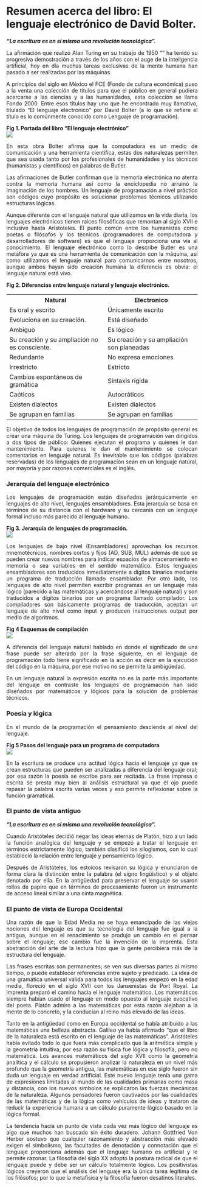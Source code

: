 # Resumen acerca del libro: El lenguaje electrónico de David Bolter.

<p>
    <b><em>“La escritura es en sí misma una revolución tecnológica”.</em></b>
</p>
<p align="justify">
La afirmación que realizó Alan Turing en su trabajo de 1950 “” ha tenido su progresiva demostración a través de los años con el auge de la inteligencia artificial, hoy en día muchas tareas exclusivas de la mente humana han pasado a ser realizadas por las máquinas.
</p>
<p align="justify">
A principios del siglo en México el FCE (Fondo de cultura económica) puso a la venta una colección de títulos para que el público en general pudiera acercarse a las ciencias y a las humanidades, esta colección se llama Fondo 2000.
Entre esos títulos hay uno que he encontrado muy llamativo, titulado “El lenguaje electrónico” por David Bolter (a lo que se refiere el título es lo comúnmente conocido como Lenguaje de programación).    
</p>
<div><b>Fig 1.  Portada del libro “El lenguaje electrónico”</b></div>
<img src="images/portada.jpg"/>
<p align="justify">
En esta obra Bolter afirma que la computadora es un medio de comunicación y una herramienta científica, estas dos naturalezas permiten que sea usada tanto por los profesionales de humanidades y los técnicos (humanistas y científicos) en palabras de Butler.
</p>
<p align="justify">
Las afirmaciones de Butler confirman que la memoria electrónica no atenta contra la memoria humana así como la enciclopedia no arruinó la imaginación de los hombres.
Un lenguaje de programación a nivel práctico son códigos cuyo propósito es solucionar problemas técnicos utilizando estructuras lógicas.
</p>
<p align="justify">
Aunque diferente con el lenguaje natural que utilizamos en la vida diaria, los lenguajes electrónicos tienen  raíces filosóficas que remontan al siglo XVII e inclusive hasta Aristoteles. El punto común entre los humanistas como poetas o filósofos y los técnicos (programadores de computadora y desarrolladores de software) es que el lenguaje proporciona una vía al conocimiento.
El lenguaje electrónico como lo describe Butler es una metáfora ya que es una herramienta de comunicación con la máquina, así como utilizamos el lenguaje natural para comunicarnos entre nosotros, aunque ambos hayan sido creación humana la diferencia es obvia: el lenguaje natural está vivo.
</p>
<div><b>Fig 2. Diferencias entre lenguaje natural y lenguaje electrónico.</b></div>
<table align="center">
<tr>
<th><strong>Natural</strong></th>
<th><strong>Electronico</strong></th>
</tr>
<tr>
<td>Es oral y escrito</td>
<td>Únicamente escrito</td>
</tr>
<tr>
<td>Evoluciona en su creación.</td>
<td>Está diseñado</td>
</tr>
<tr>
<td>Ambiguo</td>
<td>Es lógico</td>
</tr>
<tr>
<td>Su creación y su ampliación no es consciente.</td>
<td>Su creación y su ampliación son planeadas</td>
</tr>
<tr>
<td>Redundante</td>
<td>No expresa emociones</td>
</tr>
<tr>
<td>Irrestricto</td>
<td>Estricto</td>
</tr>
<tr>
<td>Cambios espontáneos de gramática</td>
<td>Sintaxis rígida</td>
</tr>
<tr>
<td>Caóticos</td>
<td>Autocráticos</td>
</tr>
<tr>
<td>Existen dialectos</td>
<td>Existen dialectos</td>
</tr>
<tr>
<td>Se agrupan en familias</td>
<td>Se agrupan en familias</td>
</tr>
</table>
<p align="justify">
El objetivo de todos los lenguajes de programación de propósito general es crear una máquina de Turing. 
Los lenguajes de programación van dirigidos a dos tipos de público: 
Quienes ejecutan el programa y quienes le dan mantenimiento.
Para quienes le dan el mantenimiento se colocan comentarios en lenguaje natural.
Es inevitable que los códigos (palabras reservadas) de los lenguajes de programación sean en un lenguaje natural, por mayoría y por razones comerciales es el inglés.
</p>
<h3>Jerarquía del lenguaje electrónico</h3>
<p align="justify">
Los lenguajes de programación están diseñados jerárquicamente en lenguajes de alto nivel, lenguajes ensambladores. Esta jerarquía se basa en términos de su distancia con el hardware y su cercanía con un lenguaje formal incluso más parecido al lenguaje humano.
</p>
<div><b>Fig 3. Jerarquía de lenguajes de programación.</b></div>
<img src="images/hierarchy.png"/>
<p align="justify">
Los lenguajes de bajo nivel (Ensambladores) aprovechan los recursos mnemotécnicos, nombres cortos y fijos (AD, SUB, MUL) además de que se pueden crear nuevos nombres para indicar espacios de almacenamiento en memoria o sea variables en el sentido matemático.
Estos lenguajes ensambladores son traducidos inmediatamente a dígitos binarios mediante un programa de traducción llamado ensamblador.
Por otro lado, los lenguajes de alto nivel permiten escribir programas en un lenguaje más lógico (parecido a las matemáticas y acercándose al lenguaje natural) y son traducidos a dígitos binarios por un programa llamado compilador.
Los compiladores son básicamente programas de traducción, aceptan un lenguaje de alto nivel como input y producen instrucciones output por medio de algoritmos.
</p>
<div><b>Fig 4  Esquemas de compilación</b></div>
<img src="images/compilation.png"/>
<p align="justify">
A diferencia del lenguaje natural hablado en donde el significado de una frase puede ser alterado por la frase siguiente, en el lenguaje de programación todo tiene significado en la acción es decir en la ejecución del código en la máquina, por ese motivo no se permite la ambigüedad.
</p>
<p align="justify">
En un lenguaje natural la expresión escrita no es la parte más importante del lenguaje en contraste los lenguajes de programación han sido diseñados por matemáticos y lógicos para la solución de problemas técnicos. 
</p>
<h3>Poesía y lógica</h3>
<p align="justify">
En el mundo de la programación el pensamiento desciende al nivel del lenguaje.
</p>
<div><b>Fig 5 Pasos del lenguaje para un programa de computadora</b></div>
<img src="images/DevProcess.png"/>
<p align="justify">
En la escritura se produce una actitud lógica hacia el lenguaje ya que se crean estructuras que pueden ser analizadas a diferencia del lenguaje oral; por esa razón la poesía se escribe para ser recitada.
La frase impresa o escrita se presta muy bien al análisis estructural ya que el ojo puede repasar la palabra escrita varias veces y eso permite reflexionar sobre la función gramatical.
</p>
<h3>El punto de vista antiguo</h3>
<p align="justify">
<strong><em>“La escritura es en sí misma una revolución tecnológica”.</em></strong>
</p>
<p align="justify">
Cuando Aristóteles decidió negar las ideas eternas de Platón, hizo a un lado la función analógica del lenguaje y se empezó a tratar el lenguaje en términos estrictamente lógico, también clasificó los silogismos, con lo cual estableció la relación entre lenguaje y pensamiento lógico.
</p>
<p align="justify">
Después de Aristóteles, los estoicos revisaron su lógica y enunciaron de forma clara la distinción entre la palabra (el signo lingüístico) y el objeto denotado por ella.
En la antigüedad para preservar el lenguaje se usaron rollos de papiro que en términos de procesamiento fueron un instrumento de acceso lineal similar a una cinta magnética.
</p>
<h3><b>El punto de vista de Europa Occidental</h3></b>
<p align="justify">
Una razón de que la Edad Media no se haya emancipado de las viejas nociones del lenguaje es que su tecnología del lenguaje fue igual a la antigua, aunque en el renacimiento se produjo un cambio en el pensar sobre el lenguaje; ese cambio fue la invención de la imprenta.
Esta abstracción del arte de la lectura hizo que la gente percibiera más de la estructura del lenguaje.
</p>
<p align="justify">
Las frases escritas son permanentes; se ven sus diversas partes al mismo tiempo, o puede establecer referencias entre sujeto y predicado.
La idea de una gramática universal válida para todos los lenguajes empezó en la edad media, floreció en el siglo XVII con los Jansenistas de Port Royal.
La imprenta preparó el camino hacia el lenguaje matemático. Los matemáticos siempre habían usado el lenguaje en modo opuesto al lenguaje evocativo del poeta. Platón admiro a las matemáticas por esta razón alejaban a la mente de lo concreto, y la conducían al reino más elevado de las ideas.
</p>
<p align="justify">
Tanto en la antigüedad como en Europa occidental se había atribuido a las matemáticas una belleza abstracta.
Galileo ya había afirmado “que el libro de la naturaleza está escrito en el lenguaje de las matemáticas”.
Aristóteles había evitado todo lo que fuera más complicado que la aritmética simple y la geometría intuitiva, por esa razón su física fue lógica y filosofía, pero no matemática.
Los avances matemáticos del siglo XVII como la geometría analítica y el cálculo se propusieron analizar la naturaleza en un nivel más profundo que la geometría antigua, las matemáticas en ese siglo fueron sin duda un lenguaje en verdad artificial.
Este nuevo lenguaje tenía una gama de expresiones limitadas al mundo de las cualidades primarias como masa y distancia, con los nuevos símbolos se explicaron las fuerzas mecánicas de la naturaleza.
Algunos pensadores fueron cautivados por las cualidades de las matemáticas y de la lógica como vehículos de ideas y trataron de reducir la experiencia humana a un cálculo puramente lógico basado en la lógica formal.
</p>
<p align="justify">
La tendencia hacia un punto de vista cada vez más lógico del lenguaje es algo que muchos han buscado sin éxito duradero.
Johann Gottfried Von Herber sostuvo que cualquier razonamiento y abstracción más elevado exigen el simbolismo, las facultades de denotación y connotación que el lenguaje proporciona además que el lenguaje humano es artificial y le permite razonar.
La filosofía del siglo XX adoptó la postura radical de que el lenguaje puede y debe ser un cálculo totalmente lógico.
Los positivistas lógicos creyeron que el análisis del lenguaje era la única tarea legítima de los filósofos; por lo que la metafísica y la filosofía fueron desatinos literales.

</p>
